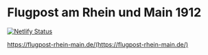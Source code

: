 # Flugpost am Rhein und Main 1912

[![Netlify Status](https://api.netlify.com/api/v1/badges/246a34e0-5dd1-46fe-9af8-59f3f390d8ea/deploy-status)](https://app.netlify.com/sites/flugpost/deploys)

https://flugpost-rhein-main.de/(https://flugpost-rhein-main.de/)

